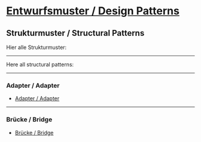 # [Entwurfsmuster / Design Patterns](https://github.com/mschoeffel/DesignPattern)
## Strukturmuster / Structural Patterns

Hier alle Strukturmuster:

---

Here all structural patterns:

---
### Adapter / Adapter

* [Adapter / Adapter](https://github.com/mschoeffel/DesignPattern/tree/master/src/strukturmuster/adapter)
---
### Brücke / Bridge

* [Brücke / Bridge](https://github.com/mschoeffel/DesignPattern/tree/master/src/strukturmuster/bridge)